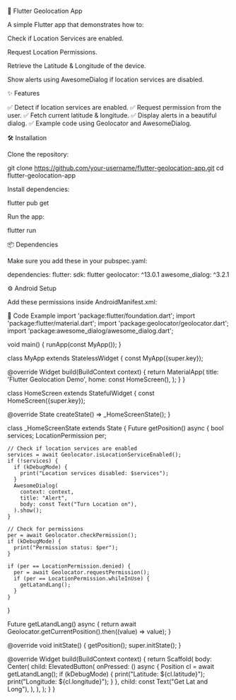 
📍 Flutter Geolocation App

A simple Flutter app that demonstrates how to:

Check if Location Services are enabled.

Request Location Permissions.

Retrieve the Latitude & Longitude of the device.

Show alerts using AwesomeDialog if location services are disabled.

✨ Features

✅ Detect if location services are enabled.
✅ Request permission from the user.
✅ Fetch current latitude & longitude.
✅ Display alerts in a beautiful dialog.
✅ Example code using Geolocator and AwesomeDialog.

🛠️ Installation

Clone the repository:

git clone <https://github.com/your-username/flutter-geolocation-app.git>
cd flutter-geolocation-app

Install dependencies:

flutter pub get

Run the app:

flutter run

📦 Dependencies

Make sure you add these in your pubspec.yaml:

dependencies:
  flutter:
    sdk: flutter
  geolocator: ^13.0.1
  awesome_dialog: ^3.2.1

⚙️ Android Setup

Add these permissions inside AndroidManifest.xml:

<!-- Required for location -->

<uses-permission android:name="android.permission.ACCESS_FINE_LOCATION"/>

<uses-permission android:name="android.permission.ACCESS_COARSE_LOCATION"/>

<!-- For Android 10+ (Background Location) -->

<uses-permission android:name="android.permission.ACCESS_BACKGROUND_LOCATION"/>

<!-- For Android 14+ (Foreground Service Location) -->

<uses-permission android:name="android.permission.FOREGROUND_SERVICE_LOCATION"/>

📱 Code Example
import 'package:flutter/foundation.dart';
import 'package:flutter/material.dart';
import 'package:geolocator/geolocator.dart';
import 'package:awesome_dialog/awesome_dialog.dart';

void main() {
  runApp(const MyApp());
}

class MyApp extends StatelessWidget {
  const MyApp({super.key});

  @override
  Widget build(BuildContext context) {
    return MaterialApp(
      title: 'Flutter Geolocation Demo',
      home: const HomeScreen(),
    );
  }
}

class HomeScreen extends StatefulWidget {
  const HomeScreen({super.key});

  @override
  State<HomeScreen> createState() => _HomeScreenState();
}

class _HomeScreenState extends State<HomeScreen> {
  Future<void> getPosition() async {
    bool services;
    LocationPermission per;

    // Check if location services are enabled
    services = await Geolocator.isLocationServiceEnabled();
    if (!services) {
      if (kDebugMode) {
        print("Location services disabled: $services");
      }
      AwesomeDialog(
        context: context,
        title: "Alert",
        body: const Text("Turn Location on"),
      ).show();
    }

    // Check for permissions
    per = await Geolocator.checkPermission();
    if (kDebugMode) {
      print("Permission status: $per");
    }

    if (per == LocationPermission.denied) {
      per = await Geolocator.requestPermission();
      if (per == LocationPermission.whileInUse) {
        getLatandLang();
      }
    }
  }

  Future<Position> getLatandLang() async {
    return await Geolocator.getCurrentPosition().then((value) => value);
  }

  @override
  void initState() {
    getPosition();
    super.initState();
  }

  @override
  Widget build(BuildContext context) {
    return Scaffold(
      body: Center(
        child: ElevatedButton(
          onPressed: () async {
            Position cl = await getLatandLang();
            if (kDebugMode) {
              print("Latitude: ${cl.latitude}");
              print("Longitude: ${cl.longitude}");
            }
          },
          child: const Text("Get Lat and Long"),
        ),
      ),
    );
  }
}
